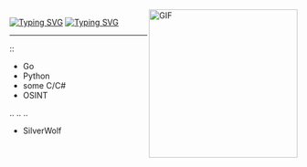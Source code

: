 <img align="right" alt="GIF" src="https://media.tenor.com/SlgI7OSVYGoAAAAd/honkai-star-rail-honkai.gif" width="260px" margin="1px"/>

 [![Typing SVG](https://readme-typing-svg.herokuapp.com?font=Fira+Code&size=30&pause=1&color=F7A7F3&random=false&width=435&height=80&lines=Aika)](https://git.io/typing-svg)
 [![Typing SVG](https://readme-typing-svg.herokuapp.com?font=Fira+Code&size=15&duration=20&pause=1&color=00F726&random=false&width=435&height=19&lines=%23%23%23student%400xA28%23%23%23)](https://git.io/typing-svg)

---
::
- Go
- Python
- some C/C#
- OSINT

..
..
..

- SilverWolf
